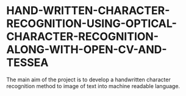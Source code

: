 # HAND-WRITTEN-CHARACTER-RECOGNITION-USING-OPTICAL-CHARACTER-RECOGNITION-ALONG-WITH-OPEN-CV-AND-TESSEA
The main aim of the project is to develop a handwritten character recognition method to image of text into machine readable language.
